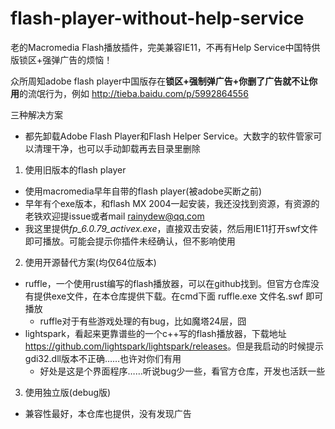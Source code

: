 # flash-player-without-help-service
老的Macromedia Flash播放插件，完美兼容IE11，不再有Help Service中国特供版锁区+强弹广告的烦恼！

众所周知adobe flash player中国版存在**锁区+强制弹广告+你删了广告就不让你用**的流氓行为，例如
http://tieba.baidu.com/p/5992864556

三种解决方案

* 都先卸载Adobe Flash Player和Flash Helper Service。大数字的软件管家可以清理干净，也可以手动卸载再去目录里删除

1. 使用旧版本的flash player
- 使用macromedia早年自带的flash player(被adobe买断之前)
- 早年有个exe版本，和flash MX 2004一起安装，我还没找到资源，有资源的老铁欢迎提issue或者mail rainydew@qq.com
- 我这里提供*fp_6.0.79_activex.exe*，直接双击安装，然后用IE11打开swf文件即可播放。可能会提示你插件未经确认，但不影响使用

2. 使用开源替代方案(均仅64位版本)
- ruffle，一个使用rust编写的flash播放器，可以在github找到。但官方仓库没有提供exe文件，在本仓库提供下载。在cmd下面 ruffle.exe 文件名.swf 即可播放
  - ruffle对于有些游戏处理的有bug，比如魔塔24层，囧
- lightspark，看起来更靠谱些的一个c++写的flash播放器，下载地址<https://github.com/lightspark/lightspark/releases>。但是我启动的时候提示gdi32.dll版本不正确……也许对你们有用
  - 好处是这是个界面程序……听说bug少一些，看官方仓库，开发也活跃一些

3. 使用独立版(debug版)
- 兼容性最好，本仓库也提供，没有发现广告
